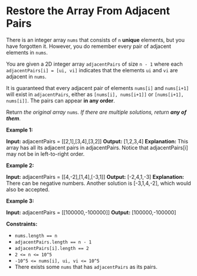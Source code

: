 # Restore the Array From Adjacent Pairs

There is an integer array `nums` that consists of `n` **unique** elements, but you have forgotten it. However, you do remember every pair of adjacent elements in `nums`.

You are given a 2D integer array `adjacentPairs` of size `n - 1` where each `adjacentPairs[i] = [ui, vi]` indicates that the elements `ui` and `vi` are adjacent in `nums`.

It is guaranteed that every adjacent pair of elements `nums[i]` and `nums[i+1]` will exist in `adjacentPairs`, either as `[nums[i], nums[i+1]]` or `[nums[i+1], nums[i]]`. The pairs can appear **in any order**.

Return _the original array_ `nums`_. If there are multiple solutions, return **any of them**_.

**Example 1:**

**Input:** adjacentPairs = \[\[2,1\],\[3,4\],\[3,2\]\]
**Output:** \[1,2,3,4\]
**Explanation:** This array has all its adjacent pairs in adjacentPairs.
Notice that adjacentPairs\[i\] may not be in left-to-right order.

**Example 2:**

**Input:** adjacentPairs = \[\[4,-2\],\[1,4\],\[-3,1\]\]
**Output:** \[-2,4,1,-3\]
**Explanation:** There can be negative numbers.
Another solution is \[-3,1,4,-2\], which would also be accepted.

**Example 3:**

**Input:** adjacentPairs = \[\[100000,-100000\]\]
**Output:** \[100000,-100000\]

**Constraints:**

* `nums.length == n`
* `adjacentPairs.length == n - 1`
* `adjacentPairs[i].length == 2`
* `2 <= n <= 10^5`
* `-10^5 <= nums[i], ui, vi <= 10^5`
* There exists some `nums` that has `adjacentPairs` as its pairs.
